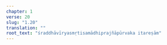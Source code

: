 ```yaml
---
chapter: 1
verse: 20
slug: "1.20"
translation: ""
root_text: "śraddhāvīryasmṛtisamādhiprajñāpūrvaka itareṣām"
---
```


